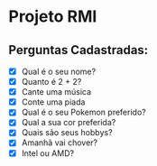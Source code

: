 # Projeto RMI

## Perguntas Cadastradas:

- [x] Qual é o seu nome?
- [x] Quanto é 2 + 2?
- [x] Cante uma música
- [x] Conte uma piada
- [x] Qual é o seu Pokemon preferido?
- [x] Qual a sua cor preferida?
- [x] Quais são seus hobbys?
- [x] Amanhã vai chover?
- [x] Intel ou AMD?